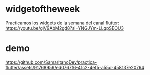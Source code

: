 # widgetoftheweek

Practicamos los widgets de la semana del canal flutter: https://youtu.be/giV9AbM2gd8?si=YNGJYm-LLqpSEOU3

# demo
https://github.com/SamaritanoDev/practica-flutter/assets/91768959/ed0767f6-41c2-4ef5-a55d-458137e20764
